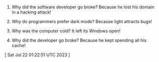  
1. Why did the software developer go broke? Because he lost his domain in a hacking attack!

2. Why do programmers prefer dark mode? Because light attracts bugs!

3. Why was the computer cold? It left its Windows open!

4. Why did the developer go broke? Because he kept spending all his cache!
 
[ 
Sat Jul 22 01:22:51 UTC 2023
 ]
